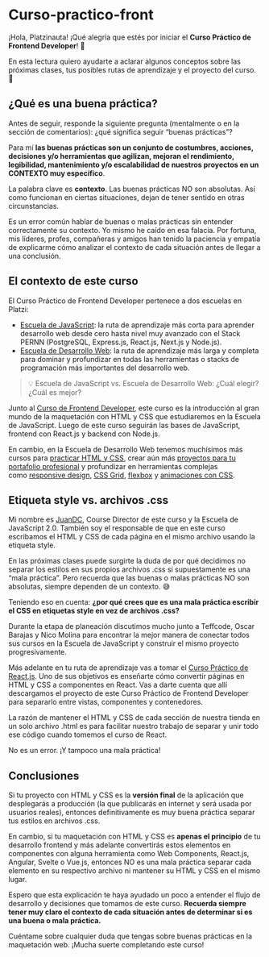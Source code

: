 # Curso-practico-front

¡Hola, Platzinauta! ¡Qué alegría que estés por iniciar el **Curso Práctico de Frontend Developer**! 🌈

En esta lectura quiero ayudarte a aclarar algunos conceptos sobre las próximas clases, tus posibles rutas de aprendizaje y el proyecto del curso. 💚

## ¿Qué es una buena práctica?

Antes de seguir, responde la siguiente pregunta (mentalmente o en la sección de comentarios): ¿qué significa seguir “buenas prácticas”?

Para mí **las buenas prácticas son un conjunto de costumbres, acciones, decisiones y/o herramientas que agilizan, mejoran el rendimiento, legibilidad, mantenimiento y/o escalabilidad de nuestros proyectos en un CONTEXTO muy específico**.

La palabra clave es **contexto**. Las buenas prácticas NO son absolutas. Así como funcionan en ciertas situaciones, dejan de tener sentido en otras circunstancias.

Es un error común hablar de buenas o malas prácticas sin entender correctamente su contexto. Yo mismo he caído en esa falacia. Por fortuna, mis líderes, profes, compañeras y amigos han tenido la paciencia y empatía de explicarme cómo analizar el contexto de cada situación antes de llegar a una conclusión.

## El contexto de este curso

El Curso Práctico de Frontend Developer pertenece a dos escuelas en Platzi:

- [Escuela de JavaScript](https://platzi.com/escuela-javascript): la ruta de aprendizaje más corta para aprender desarrollo web desde cero hasta nivel muy avanzado con el Stack PERNN (PostgreSQL, Express.js, React.js, Next.js y Node.js).
- [Escuela de Desarrollo Web](https://platzi.com/web): la ruta de aprendizaje más larga y completa para dominar y profundizar en todas las herramientas o stacks de programación más importantes del desarrollo web.

> 💡 Escuela de JavaScript vs. Escuela de Desarrollo Web: ¿Cuál elegir? ¿Cuál es mejor?
> 

Junto al [Curso de Frontend Developer](https://platzi.com/frontend), este curso es la introducción al gran mundo de la maquetación con HTML y CSS que estudiaremos en la Escuela de JavaScript. Luego de este curso seguirán las bases de JavaScript, frontend con React.js y backend con Node.js.

En cambio, en la Escuela de Desarrollo Web tenemos muchísimos más cursos para [practicar HTML y CSS](https://platzi.com/html), crear aún más [proyectos para tu portafolio profesional](https://platzi.com/cursos/html-practico/) y profundizar en herramientas complejas como [responsive design](https://platzi.com/cursos/mobile-first/), [CSS Grid](https://platzi.com/grid), [flexbox](https://platzi.com/) y [animaciones con CSS](https://platzi.com/animaciones).

## Etiqueta style vs. archivos .css

Mi nombre es [JuanDC](https://platzi.com/teachers/juandc), Course Director de este curso y la Escuela de JavaScript 2.0. También soy el responsable de que en este curso escribamos el HTML y CSS de cada página en el mismo archivo usando la etiqueta style.

En las próximas clases puede surgirte la duda de por qué decidimos no separar los estilos en sus propios archivos .css si supuestamente es una “mala práctica”. Pero recuerda que las buenas o malas prácticas NO son absolutas, siempre dependen de un contexto. 😅

Teniendo eso en cuenta: **¿por qué crees que es una mala práctica escribir el CSS en etiquetas style en vez de archivos .css?**

Durante la etapa de planeación discutimos mucho junto a Teffcode, Oscar Barajas y Nico Molina para encontrar la mejor manera de conectar todos sus cursos en la Escuela de JavaScript y construir el mismo proyecto progresivamente.

Más adelante en tu ruta de aprendizaje vas a tomar el [Curso Práctico de React.js](https://platzi.com/react). Uno de sus objetivos es enseñarte cómo convertir páginas en HTML y CSS a componentes en React. Vas a darte cuenta que allí descargamos el proyecto de este Curso Práctico de Frontend Developer para separarlo entre vistas, componentes y contenedores.

La razón de mantener el HTML y CSS de cada sección de nuestra tienda en un solo archivo .html es para facilitar nuestro trabajo de separar y unir todo ese código cuando tomemos el curso de React.

No es un error. ¡Y tampoco una mala práctica!

## Conclusiones

Si tu proyecto con HTML y CSS es la **versión final** de la aplicación que desplegarás a producción (la que publicarás en internet y será usada por usuarios reales), entonces definitivamente es muy buena práctica separar tus estilos en archivos .css.

En cambio, si tu maquetación con HTML y CSS es **apenas el principio** de tu desarrollo frontend y más adelante convertirás estos elementos en componentes con alguna herramienta como Web Components, React.js, Angular, Svelte o Vue.js, entonces NO es una mala práctica separar cada elemento en su respectivo archivo ni mantener su HTML y CSS en el mismo lugar.

Espero que esta explicación te haya ayudado un poco a entender el flujo de desarrollo y decisiones que tomamos de este curso. **Recuerda siempre tener muy claro el contexto de cada situación antes de determinar si es una buena o mala práctica.**

Cuéntame sobre cualquier duda que tengas sobre buenas prácticas en la maquetación web. ¡Mucha suerte completando este curso!